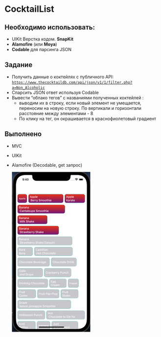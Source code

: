 # CocktailList

## Необходимо использовать:

- UIKit Верстка кодом. **SnapKit**
- **Alamofire** (или **Moya**)
- **Codable** для парсинга JSON

## Задание

- Получить данные о коктейлях с публичного API: [`https://www.thecocktaildb.com/api/json/v1/1/filter.php?a=Non_Alcoholic`](https://www.thecocktaildb.com/api/json/v1/1/filter.php?a=Non_Alcoholic)
- Спарcить JSON ответ используя Codable
- Вывести “облако тегов” c названиями полученных коктейлей :
    - выводим их в строку, если новый элемент не умещается, переносим на новую строку. По вертикали и горизонтали расстояние между элементами - 8
    - По клику на тег, он окрашивается в краснофиолетовый градиент

## Выполнено
- MVC
- UIKit
- Alamofire (Decodable, get запрос) 
  
  <img width="256" alt="example" src="https://raw.githubusercontent.com/semjonG/CocktailList/main/screenShot1.png"><br>

